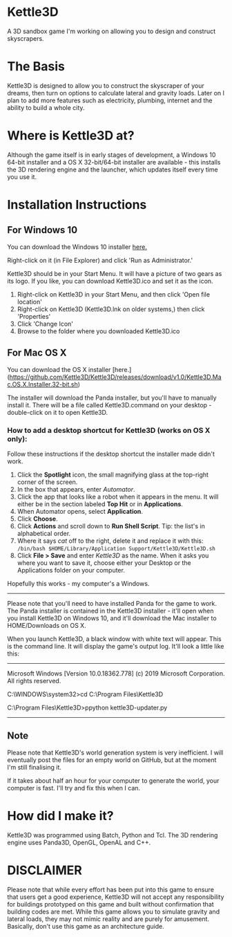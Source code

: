 # Kettle3D
A 3D sandbox game I'm working on allowing you to design and construct skyscrapers.

# The Basis
Kettle3D is designed to allow you to construct the skyscraper of your dreams, then turn on options to calculate lateral and gravity loads. Later on I plan to add more features such as electricity, plumbing, internet and the ability to build a whole city.

# Where is Kettle3D at?
Although the game itself is in early stages of development, a Windows 10 64-bit installer and a OS X 32-bit/64-bit installer are available - this installs the 3D rendering engine and the launcher, which updates itself every time you use it.

# Installation Instructions

## For Windows 10
You can download the Windows 10 installer [here.](https://github.com/Kettle3D/Kettle3D/releases/download/v1.0/Kettle3D.Windows.10.Installer.64bit.bat)

Right-click on it (in File Explorer) and click 'Run as Administrator.'

Kettle3D should be in your Start Menu. It will have a picture of two gears as its logo. If you like, you can download Kettle3D.ico and set it as the icon.
1) Right-click on Kettle3D in your Start Menu, and then click 'Open file location'
2) Right-click on Kettle3D (Kettle3D.lnk on older systems,) then click 'Properties'
3) Click 'Change Icon'
4) Browse to the folder where you downloaded Kettle3D.ico

## For Mac OS X
You can download the OS X installer [here.]
(https://github.com/Kettle3D/Kettle3D/releases/download/v1.0/Kettle3D.Mac.OS.X.Installer.32-bit.sh)

The installer will download the Panda installer, but you'll have to manually install it.
There will be a file called Kettle3D.command on your desktop - double-click on it to open Kettle3D.

### How to add a desktop shortcut for Kettle3D (works on OS X only):
Follow these instructions if the desktop shortcut the installer made didn't work.
1) Click the **Spotlight** icon, the small magnifying glass at the top-right corner of the screen.
2) In the box that appears, enter *Automator*.
3) Click the app that looks like a robot when it appears in the menu. It will either be in the section labeled **Top Hit** or in **Applications**.
4) When Automator opens, select **Application**.
5) Click **Choose**.
6) Click **Actions** and scroll down to **Run Shell Script**. Tip: the list's in alphabetical order.
7) Where it says *cat* off to the right, delete it and replace it with this:
`/bin/bash $HOME/Library/Application Support/Kettle3D/Kettle3D.sh`
8) Click **File > Save** and enter *Kettle3D* as the name. When it asks you where you want to save it, choose either your Desktop or the Applications folder on your computer.

Hopefully this works - my computer's a Windows.

---

Please note that you'll need to have installed Panda for the game to work. The Panda installer is contained in the Kettle3D installer - it'll open when you install Kettle3D on Windows 10, and it'll download the Mac installer to HOME/Downloads on OS X.
  
When you launch Kettle3D, a black window with white text will appear. This is the command line. It will display the game's output log. It'll look a little like this:

----------------------------------------------------------

Microsoft Windows [Version 10.0.18362.778]
(c) 2019 Microsoft Corporation. All rights reserved.

C:\WINDOWS\system32>cd C:\Program Files\Kettle3D

C:\Program Files\Kettle3D>ppython kettle3D-updater.py

----------------------------------------------------------

## Note
Please note that Kettle3D's world generation system is very inefficient. I will eventually post the files for an empty world on GitHub, but at the moment I'm still finalising it.

If it takes about half an hour for your computer to generate the world, your computer is fast. I'll try and fix this when I can.

# How did I make it?
Kettle3D was programmed using Batch, Python and Tcl. The 3D rendering engine uses Panda3D, OpenGL, OpenAL and C++.

# DISCLAIMER
Please note that while every effort has been put into this game to ensure that users get a good experience, Kettle3D will not accept any responsibility for buildings prototyped on this game and built without confirmation that building codes are met. While this game allows you to simulate gravity and lateral loads, they may not mimic reality and are purely for amusement. Basically, don't use this game as an architecture guide.
